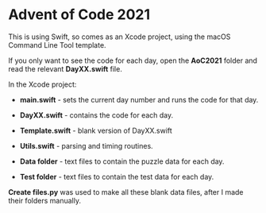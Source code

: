 # Advent of Code 2021


This is using Swift, so comes as an Xcode project, using the macOS Command Line Tool template.

If you only want to see the code for each day, open the **AoC2021** folder and read the relevant **DayXX.swift** file.

In the Xcode project:

- **main.swift** - sets the current day number and runs the code for that day.

- **DayXX.swift** - contains the code for each day.

- **Template.swift** - blank version of DayXX.swift

- **Utils.swift** - parsing and timing routines.

- **Data folder** - text files to contain the puzzle data for each day.

- **Test folder** - text files to contain the test data for each day.

**Create files.py** was used to make all these blank data files, after I made their folders manually.


